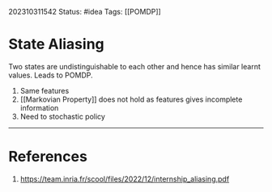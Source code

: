 202310311542
Status: #idea
Tags: [[POMDP]]

# State Aliasing

Two states are undistinguishable to each other and hence has similar learnt values. Leads to POMDP.

1. Same features
2. [[Markovian Property]] does not hold as features gives incomplete information
3. Need to stochastic policy

---
# References

1. https://team.inria.fr/scool/files/2022/12/internship_aliasing.pdf